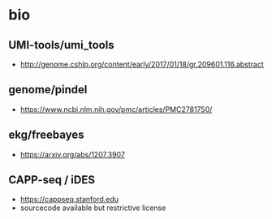 # bio

## UMI-tools/umi_tools

* http://genome.cshlp.org/content/early/2017/01/18/gr.209601.116.abstract


## genome/pindel

* https://www.ncbi.nlm.nih.gov/pmc/articles/PMC2781750/

## ekg/freebayes

* https://arxiv.org/abs/1207.3907

## CAPP-seq / iDES

* https://cappseq.stanford.edu
* sourcecode available but restrictive license
